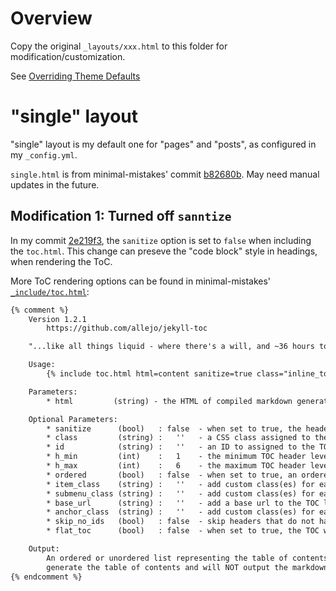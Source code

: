 # Overview

Copy the original `_layouts/xxx.html` to this folder for modification/customization.

See [Overriding Theme Defaults](https://mmistakes.github.io/minimal-mistakes/docs/overriding-theme-defaults/)

# "single" layout

"single" layout is my default one for "pages" and "posts", as configured in my `_config.yml`.

`single.html` is from minimal-mistakes' commit [b82680b](https://github.com/mmistakes/minimal-mistakes/blob/85e1ba131e93a1eedaa92ed20abf4bec3ef0847b/_layouts/single.html). May need manual updates in the future.

## Modification 1: Turned off `sanntize`

In my commit [2e219f3](https://github.com/erikyao/erikyao.github.io/commit/2e219f35cf9907fb9b9258368c299f80a3180d3f), the `sanitize` option is set to `false` when including the `toc.html`. This change can preseve the "code block" style in headings, when rendering the ToC.

More ToC rendering options can be found in minimal-mistakes' [`_include/toc.html`](https://github.com/mmistakes/minimal-mistakes/blob/85e1ba131e93a1eedaa92ed20abf4bec3ef0847b/_includes/toc.html#L26):

```html
{% comment %}
    Version 1.2.1
        https://github.com/allejo/jekyll-toc

    "...like all things liquid - where there's a will, and ~36 hours to spare, there's usually a/some way" ~jaybe

    Usage:
        {% include toc.html html=content sanitize=true class="inline_toc" id="my_toc" h_min=2 h_max=3 %}

    Parameters:
        * html         (string) - the HTML of compiled markdown generated by kramdown in Jekyll

    Optional Parameters:
        * sanitize      (bool)   : false  - when set to true, the headers will be stripped of any HTML in the TOC
        * class         (string) :   ''   - a CSS class assigned to the TOC
        * id            (string) :   ''   - an ID to assigned to the TOC
        * h_min         (int)    :   1    - the minimum TOC header level to use; any header lower than this value will be ignored
        * h_max         (int)    :   6    - the maximum TOC header level to use; any header greater than this value will be ignored
        * ordered       (bool)   : false  - when set to true, an ordered list will be outputted instead of an unordered list
        * item_class    (string) :   ''   - add custom class(es) for each list item; has support for '%level%' placeholder, which is the current heading level
        * submenu_class (string) :   ''   - add custom class(es) for each child group of headings; has support for '%level%' placeholder which is the current "submenu" heading level
        * base_url      (string) :   ''   - add a base url to the TOC links for when your TOC is on another page than the actual content
        * anchor_class  (string) :   ''   - add custom class(es) for each anchor element
        * skip_no_ids   (bool)   : false  - skip headers that do not have an `id` attribute
        * flat_toc      (bool)   : false  - when set to true, the TOC will be a single level list

    Output:
        An ordered or unordered list representing the table of contents of a markdown block. This snippet will only
        generate the table of contents and will NOT output the markdown given to it
{% endcomment %}
```

